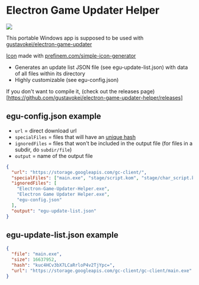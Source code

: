 # Electron Game Updater Helper
![](https://i.imgur.com/2fxPONJ.gif)

This portable Windows app is supposed to be used with [gustavokei/electron-game-updater](https://github.com/gustavokei/electron-game-updater)

[Icon](https://prefinem.com/simple-icon-generator/#eyJiYWNrZ3JvdW5kQ29sb3IiOiIjZmZmYTVjIiwiYm9yZGVyQ29sb3IiOiIjMjkyOTI5IiwiYm9yZGVyV2lkdGgiOiI0IiwiZXhwb3J0U2l6ZSI6IjI1NiIsImV4cG9ydGluZyI6ZmFsc2UsImZvbnRGYW1pbHkiOiJBcmlhbCIsImZvbnRQb3NpdGlvbiI6IjU5IiwiZm9udFNpemUiOiIyNiIsImZvbnRXZWlnaHQiOjYwMCwiaW1hZ2UiOiIiLCJpbWFnZU1hc2siOmZhbHNlLCJpbWFnZVNpemUiOjUwLCJzaGFwZSI6InNxdWFyZSIsInRleHQiOiJFR1VoIn0) made with [prefinem.com/simple-icon-generator](https://prefinem.com/simple-icon-generator/)

* Generates an update list JSON file (see egu-update-list.json) with data of all files within its directory
* Highly customizable (see egu-config.json)

If you don't want to compile it, (check out the releases page)[https://github.com/gustavokei/electron-game-updater-helper/releases]

## egu-config.json example

* `url` = direct download url
* `specialFiles` = files that will have an [unique hash](https://nodejs.org/api/crypto.html#crypto_crypto_createhash_algorithm_options)
* `ignoredFiles` = files that won't be included in the output file (for files in a subdir, do `subdir/file`)
* `output` = name of the output file
```json
{
  "url": "https://storage.googleapis.com/gc-client/",
  "specialFiles": ["main.exe", "stage/script.kom", "stage/char_script.kom"],
  "ignoredFiles": [
    "Electron-Game-Updater-Helper.exe",
    "Electron Game Updater Helper.exe",
    "egu-config.json"
  ],
  "output": "egu-update-list.json"
}
```

## egu-update-list.json example
```json
{
  "file": "main.exe",
  "size": 16637952,
  "hash": "kuc4HCv3bX7LCaRrloP4v2TjYpc=",
  "url": "https://storage.googleapis.com/gc-client/gc-client/main.exe"
}
```
